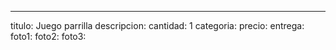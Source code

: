 ---
titulo: Juego parrilla
descripcion: 
cantidad: 1
categoria: 
precio: 
entrega: 
foto1: 
foto2: 
foto3: 

